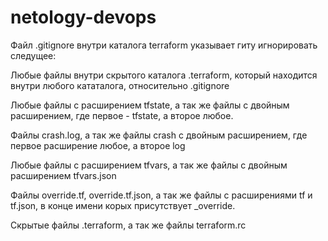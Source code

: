 # netology-devops

Файл .gitignore внутри каталога terraform указывает гиту игнорировать следущее:

Любые файлы внутри скрытого каталога .terraform, который находится внутри любого кататалога, относительно .gitignore

Любые файлы с расширением tfstate, а так же файлы c двойным расширением, где первое - tfstate, а второе любое.

Файлы crash.log, а так же файлы crash с двойным расширением, где первое расширение любое, а второе log

Любые файлы с расширением tfvars, а так же файлы с двойным расширением tfvars.json 

Файлы override.tf, override.tf.json, а так же файлы с расширениями tf и tf.json, в конце имени корых присутствует _override.

Скрытые файлы .terraform, а так же файлы terraform.rc